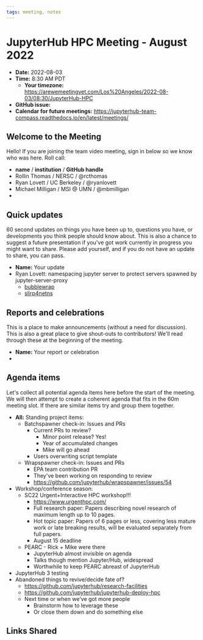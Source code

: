 ```yaml
---
tags: meeting, notes
---
```


# JupyterHub HPC Meeting - August 2022

- **Date:** 2022-08-03
- **Time:** 8:30 AM PDT
  - **Your timezone:** https://arewemeetingyet.com/Los%20Angeles/2022-08-03/08:30/JupyterHub-HPC
- **GitHub issue:**
- **Calendar for future meetings:** https://jupyterhub-team-compass.readthedocs.io/en/latest/meetings/

## Welcome to the Meeting

Hello! If you are joining the team video meeting, sign in below so we know who was here. Roll call:

- **name** / **institution** / **GitHub handle**
- Rollin Thomas / NERSC / @rcthomas
- Ryan Lovett / UC Berkeley / @ryanlovett
- Michael Milligan / MSI @ UMN / @mbmilligan
- 

## Quick updates

60 second updates on things you have been up to, questions you have, or developments you think people should know about. This is also a chance to suggest a future presentation if you've got work currently in progress you might want to share. Please add yourself, and if you do not have an update to share, you can pass.

- **Name:** Your update
- Ryan Lovett: namespacing jupyter server to protect servers spawned by jupyter-server-proxy
    - [bubblewrap](https://github.com/containers/bubblewrap)
    - [slirp4netns](https://github.com/rootless-containers/slirp4netns)

## Reports and celebrations

This is a place to make announcements (without a need for discussion). This is also a great place to give shout-outs to contributors! We'll read through these at the beginning of the meeting.

- **Name:** Your report or celebration
- 

## Agenda items

Let's collect all potential agenda items here before the start of the meeting. We will then attempt to create a coherent agenda that fits in the 60m meeting slot. If there are similar items try and group them together.

- **All:** Standing project items:
    - Batchspawner check-in: Issues and PRs
        - Current PRs to review?
            - Minor point release?  Yes!
            - Year of accumulated changes
            - Mike will go ahead
        - Users overwriting script template
    - Wrapspawner check-in: Issues and PRs
        - EPA team contribution PR
        - They've been working on responding to review
        - https://github.com/jupyterhub/wrapspawner/issues/54
- Workshop/conference season:
    - SC22 Urgent+Interactive HPC workshop!!!
        - https://www.urgenthpc.com/
        - Full research paper: Papers describing novel research of maximum length up to 10 pages.
        - Hot topic paper: Papers of 6 pages or less, covering less mature work or late breaking results, will be evaluated separately from full papers.
        - August 15 deadline
    - PEARC - Rick + Mike were there
        - JupyterHub almost invisible on agenda
        - Talks though mention Jupyter/Hub, widespread
        - Worthwhile to keep PEARC abreast of JupyterHub
- JupyterHub 3 testing
- Abandoned things to revive/decide fate of?
    - https://github.com/jupyterhub/research-facilities
    - https://github.com/jupyterhub/jupyterhub-deploy-hpc
    - Next time or when we've got more people
        - Brainstorm how to leverage these
        - Or close them down and do something else

## Links Shared
